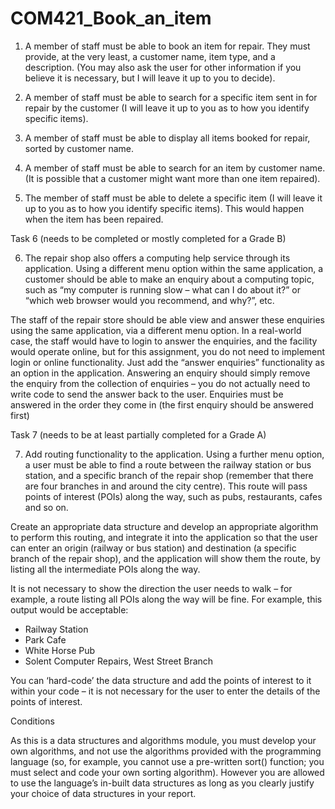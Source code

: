 # COM421_Book_an_item

1. A member of staff must be able to book an item for repair. They must provide, at the very least, a customer name, item type, and a description. (You may also ask the user for other information if you believe it is necessary, but I will leave it up to you to decide).

2. A member of staff must be able to search for a specific item sent in for repair by the customer (I will leave it up to you as to how you identify specific items).

3. A member of staff must be able to display all items booked for repair, sorted by customer name.

4. A member of staff must be able to search for an item by customer name. (It is possible that a customer might want more than one item repaired).

5. The member of staff must be able to delete a specific item (I will leave it up to you as to how you identify specific items). This would happen when the item has been repaired.

Task 6 (needs to be completed or mostly completed for a Grade B)

6.  The repair shop also offers a computing help service through its application. Using a different menu option within the same application, a customer should be able to make an enquiry about a computing topic, such as “my computer is running slow – what can I do about it?” or “which web browser would you recommend, and why?”, etc. 

The staff of the repair store should be able view and answer these enquiries using the same application, via a different menu option. In a real-world case, the staff would have to login to answer the enquiries, and the facility would operate online, but for this assignment, you do not need to implement login or online functionality. Just add the “answer enquiries” functionality as an option in the application.  Answering an enquiry should simply remove the enquiry from the collection of enquiries – you do not actually need to write code to send the answer back to the user. Enquiries must be answered in the order they come in (the first enquiry should be answered first)

Task 7 (needs to be at least partially completed for a Grade A)

7. Add routing functionality to the application. Using a further menu option, a user must be able to find a route between the railway station or bus station, and a specific branch of the repair shop (remember that there are four branches in and around the city centre). This route will pass  points of interest (POIs) along the way, such as pubs, restaurants, cafes and so on. 

Create an appropriate data structure and develop an appropriate algorithm to perform this routing, and integrate it into the application so that the user can enter an origin (railway or bus station) and destination (a specific branch of the repair shop), and the application will show them the route, by listing all the intermediate POIs along the way. 

It is not necessary to show the direction the user needs to walk – for example, a route listing all POIs along the way will be fine. For example, this output would be acceptable:

- Railway Station
- Park Cafe
- White Horse Pub
- Solent Computer Repairs, West Street Branch

You can ‘hard-code’ the data structure and add the points of interest to it within your code – it is not necessary for the user to enter the details of the points of interest.

Conditions

As this is a data structures and algorithms module, you must develop your own algorithms, and not use the algorithms provided with the programming language (so, for example, you cannot use a pre-written sort() function; you must select and code your own sorting algorithm). However you are allowed to use the language’s in-built data structures as long as you clearly justify your choice of data structures in your report.
